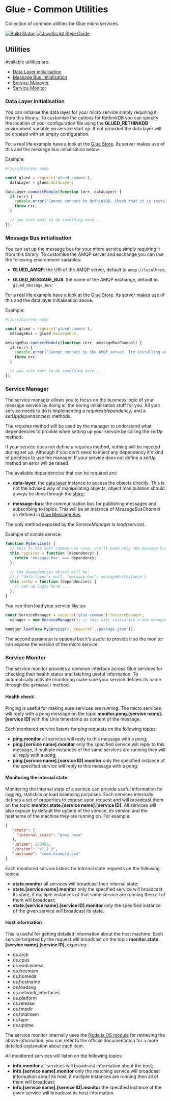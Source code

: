 Glue - Common Utilities
=======================

Collection of common utilities for Glue micro services.

[![Build Status](https://travis-ci.org/ggioffreda/glued-common.svg?branch=master)](https://travis-ci.org/ggioffreda/glued-common)
[![JavaScript Style Guide](https://img.shields.io/badge/code%20style-standard-brightgreen.svg)](http://standardjs.com/)

Utilities
---------

Available utilities are:

- [Data Layer initialisation](#data-layer-initialisation)
- [Message Bus initialisation](#message-bus-initialisation)
- [Service Manager](#service-manager)
- [Service Monitor](#service-monitor)

### Data Layer initialisation

You can initialise the data layer for your micro service simply requiring it from this
library. To customise the options for RethinkDB you can specify the location of your
configuration file using the **GLUED_RETHINKDB** environment variable on service start up.
If not provided the data layer will be created with an empty configuration.

For a real life example have a look at the 
[Glue Store](https://github.com/ggioffreda/glued-store). Its server makes use of this
and the message bus initialisation below.

Example:

```javascript
#!/usr/bin/env node

const glued = require('glued-common'),
  dataLayer = glued.dataLayer;

dataLayer.connectModule(function (err, dataLayer) {
  if (err) {
    console.error('Cannot connect to RethinkDB. Check that it is installed and running.');
    throw err;
  }

  // you sure want to do something here ...
});
```

### Message Bus initialisation

You can set up the message bus for your micro service simply requiring it from this
library. To customise the AMQP server and exchange you can use the following environment
variables:

- **GLUED_AMQP**: the URI of the AMQP server, default to `amqp://localhost`;
  
- **GLUED_MESSAGE_BUS**: the name of the AMQP exchange, default to 
  `glued_message_bus`;
  
For a real life example have a look at the 
[Glue Store](https://github.com/ggioffreda/glued-store). Its server makes use of this
and the data layer initialisation above.

Example:

```javascript
#!/usr/bin/env node

const glued = require('glued-common'),
  messageBus = glued.messageBus;

messageBus.connectModule(function (err, messageBusChannel) {
  if (err) {
    console.error('Cannot connect to the AMQP server. Try installing and running RabbitMQ.');
    throw err;
  }

  // you sure want to do something here ...
});
```

### Service Manager

The service manager allows you to focus on the business logic of your message 
service by doing all the boring initialisation stuff for you. All your service needs
to do is implementing a *requires(dependency)* and a *setUp(dependencies)* methods.

The *requires* method will be used by the manager to understand what dependencies to
provide when setting up your service by calling the *setUp* method.

If your service does not define a *requires* method, nothing will be injected during
set up. Although if you don't need to inject any dependency it's kind of pointless to 
use the manager. If your service does not define a *setUp* method an error will be
raised.

The available dependencies that can be required are:

- **data-layer**: the [data layer](https://github.com/ggioffreda/glued-data-layer) 
  instance to access the objects directly. This is not the advised way of manipulating
  objects, object manipulation should always be done through the
  [store](https://github.com/ggioffreda/glued-store);

- **message-bus**: the communication bus for publishing messages and subscribing to 
  topics. This will be an instance of *MessageBusChannel* as defined in
  [Glue Message Bus](https://github.com/ggioffreda/glued-message-bus)
  
The only method exposed by the *ServiceManager* is *load(service)*.

Example of simple service:

```javascript
function MyService() {
  // this is the most common use case, you'll need only the message bus
  this.requires = function (dependency) {
    return 'message-bus' === dependency;
  };
  
  // the dependencies object will be:
  // { "data-layer": null, "message-bus": messageBusInstance }
  this.setUp = function (dependencies) {
    // set up logic here ...
  };
}
```

You can then load your service like so:

```javascript
const ServiceManager = require('glue-common').ServiceManager,
  manager = new ServiceManager(); // this will initialise a new manager
  
manager.load(new MyService(), require('./package.json'));
```

The second parameter is optional but it's useful to provide it so the monitor
can expose the version of the micro service.

### Service Monitor

The service monitor provides a common interface across Glue services for
checking their health status and fetching useful information. To automatically
activate monitoring make sure your service defines its name through the 
`getName()` method.

#### Health check

Pinging is useful for making sure services are running. The micro services
will reply with a pong message on the topic
**monitor.pong.[service name].[service ID]** with the Unix timestamp as
content of the message.

Each monitored service listens for ping requests on the following topics:

- **ping.monitor** all services will reply to this message with a pong;
- **ping.[service name].monitor** only the specified service will reply to 
  this message, if multiple instances of the same services are running they
  will all reply with a pong;
- **ping.[service name].[service ID].monitor** only the specified instance
  of the specified service will reply to this message with a pong.

#### Monitoring the internal state

Monitoring the internal state of a service can provide useful information
for logging, statistics or load balancing purposes. Each services
internally defines a set of properties to expose upon request and will
broadcast them on the topic
**monitor.state.[service name].[service ID]**. All services will also
expose by default the uptime of the service, its version and the hostname
of the machine they are running on. For example:

```json
{
   "state": {
     "internal_state": "goes here"
   },
   "uptime": 123456,
   "version": "v1.2.3",
   "hostname": "some.example.com"
}
```

Each monitored service listens for internal state requests on the
following topics:

- **state.monitor** all services will broadcast their internal state;
- **state.[service name].monitor** only the specified service will
  broadcast its state, if multiple instances of that same service are
  running then all of them will broadcast;
- **state.[service name].[service ID].monitor** only the specified instance
  of the given service will broadcast its state.
  
#### Host information

This is useful for getting detailed information about the host machine.
Each service targeted by the request will broadcast on the topic
**monitor.state.[service name].[service ID]**, exposing:

- os.arch
- os.cpus
- os.endianness
- os.freemem
- os.homedir
- os.hostname
- os.loadavg
- os.network_interfaces
- os.platform
- os.release
- os.tmpdir
- os.totalmem
- os.type
- os.uptime

The service monitor internally uses the [Node.js OS module](https://nodejs.org/dist/latest-v4.x/docs/api/os.html)
for retrieving the above information, you can refer to the official 
documentation for a more detailed explanation about each item.

All monitored services will listen on the following topics:

- **info.monitor** all services will broadcast information about the host;
- **info.[service name].monitor** only the matching service will broadcast
  information about its host, if multiple instances are running then all of
  them will broadcast;
- **info.[service name].[service ID].monitor** the specified instance of 
  the given service will broadcast its host information.
